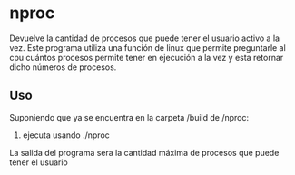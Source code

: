 # nproc

Devuelve la cantidad de procesos que puede tener el usuario activo a la vez. Este programa utiliza una función de linux que permite preguntarle al cpu cuántos procesos permite tener en ejecución a la vez y esta retornar dicho números de procesos.

## Uso

Suponiendo que ya se encuentra en la carpeta /build de /nproc:

1. ejecuta usando ./nproc

La salida del programa sera la cantidad máxima de procesos que puede tener el usuario
